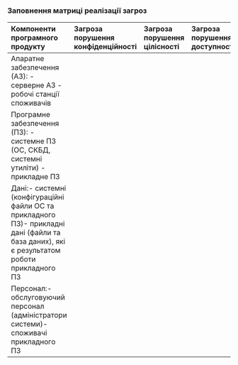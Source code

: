 ### Заповнення матриці реалізації загроз

|Компоненти програмного продукту|Загроза порушення конфіденційності|Загроза порушення цілісності|Загроза порушення доступності|
|:-------------|:---------------| :-------------|:-------------|
|Апаратне забезпечення (АЗ):  \- серверне АЗ  \- робочі станції споживачів||||
|Програмне забезпечення (ПЗ):  - системне ПЗ (ОС, СКБД, системні утиліти)  - прикладне ПЗ||||
|Дані:- системні (конфігураційні файли ОС та прикладного ПЗ)- прикладні дані (файли та база даних), які є результатом роботи прикладного ПЗ||||
|Персонал:- обслуговуючий персонал (адміністратори системи)- споживачі прикладного ПЗ||||
